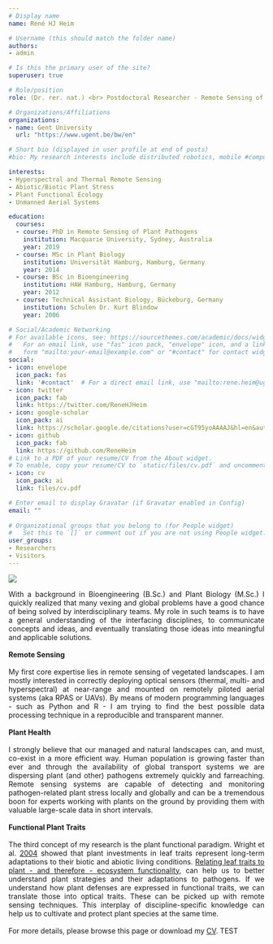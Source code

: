 ```yaml
---
# Display name
name: René HJ Heim

# Username (this should match the folder name)
authors:
- admin

# Is this the primary user of the site?
superuser: true

# Role/position
role: (Dr. rer. nat.) <br> Postdoctoral Researcher - Remote Sensing of Plant Stress

# Organizations/Affiliations
organizations:
- name: Gent University
  url: "https://www.ugent.be/bw/en"

# Short bio (displayed in user profile at end of posts)
#bio: My research interests include distributed robotics, mobile #computing and programmable matter.

interests:
- Hyperspectral and Thermal Remote Sensing
- Abiotic/Biotic Plant Stress
- Plant Functional Ecology
- Unmanned Aerial Systems

education:
  courses:
  - course: PhD in Remote Sensing of Plant Pathogens
    institution: Macquarie University, Sydney, Australia
    year: 2019
  - course: MSc in Plant Biology
    institution: Universität Hamburg, Hamburg, Germany
    year: 2014
  - course: BSc in Bioengineering
    institution: HAW Hamburg, Hamburg, Germany
    year: 2012
  - course: Technical Assistant Biology, Bückeburg, Germany
    institution: Schulen Dr. Kurt Blindow
    year: 2006

# Social/Academic Networking
# For available icons, see: https://sourcethemes.com/academic/docs/widgets/#icons
#   For an email link, use "fas" icon pack, "envelope" icon, and a link in the
#   form "mailto:your-email@example.com" or "#contact" for contact widget.
social:
- icon: envelope
  icon_pack: fas
  link: '#contact'  # For a direct email link, use "mailto:rene.heim@ugent.be".
- icon: twitter
  icon_pack: fab
  link: https://twitter.com/ReneHJHeim
- icon: google-scholar
  icon_pack: ai
  link: https://scholar.google.de/citations?user=cGT95yoAAAAJ&hl=en&authuser=1
- icon: github
  icon_pack: fab
  link: https://github.com/ReneHeim
# Link to a PDF of your resume/CV from the About widget.
# To enable, copy your resume/CV to `static/files/cv.pdf` and uncomment the lines below.  
- icon: cv
  icon_pack: ai
  link: files/cv.pdf

# Enter email to display Gravatar (if Gravatar enabled in Config)
email: ""
  
# Organizational groups that you belong to (for People widget)
#   Set this to `[]` or comment out if you are not using People widget.  
user_groups:
- Researchers
- Visitors
---
```


![](/img/logo.png)

<div style = "text-align: justify">
With a background in Bioengineering (B.Sc.) and Plant Biology (M.Sc.) I quickly realized that many vexing and global problems have a good chance of being solved by interdisciplinary teams. My role in such teams is to have a general understanding of the interfacing disciplines, to communicate concepts and ideas, and eventually translating those ideas into meaningful and applicable solutions.
<br>
<br>
<b>Remote Sensing</b>
<br>
<br>
My first core expertise lies in remote sensing of vegetated landscapes. I am mostly interested in correctly deploying optical sensors (thermal, multi- and hyperspectral) at near-range and mounted on remotely piloted aerial systems (aka RPAS or UAVs). By means of modern programming languages - such as Python and R - I am trying to find the best possible data processing technique in a reproducible and transparent manner.  
<br>
<br>
<b>Plant Health</b>
<br>
<br>
I strongly believe that our managed and natural landscapes can, and must, co-exist in a more efficient way. Human population is growing faster than ever and through the availability of global transport systems we are dispersing plant (and other) pathogens extremely quickly and farreaching. Remote sensing systems are capable of detecting and monitoring pathogen-related plant stress locally and globally and can be a tremendous boon for experts working with plants on the ground by providing them with valuable large-scale data in short intervals.  
<br>
<br>
<b>Functional Plant Traits</b>
<br>
<br>
The third concept of my research is the plant functional paradigm. Wright et al. <a href="https://www.nature.com/articles/nature02403">2004</a>
showed that plant investments in leaf traits represent long-term adaptations to their biotic and abiotic living conditions. <a href="https://doi.org/10.1093/acprof:oso/9780198757368.001.0001">Relating leaf traits to plant - and therefore - ecosystem functionality</a>, can help us to better understand plant strategies and their adaptations to pathogens. If we understand how plant defenses are expressed in functional traits, we can translate those into optical traits. These can be picked up with remote sensing techniques. This interplay of discipline-specific knowledge can help us to cultivate and protect plant species at the same time.
<br>
<br>
For more details, please browse this page or download my  
<a href="/files/cv.pdf">CV</a>. TEST
</div>
